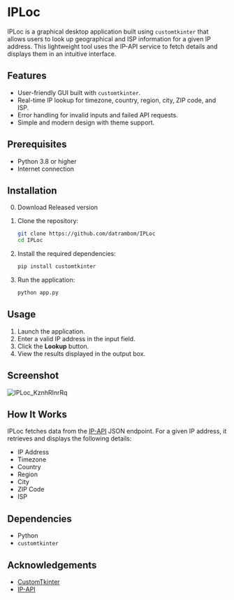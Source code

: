 # IPLoc

IPLoc is a graphical desktop application built using `customtkinter` that allows users to look up geographical and ISP information for a given IP address. This lightweight tool uses the IP-API service to fetch details and displays them in an intuitive interface.

## Features
- User-friendly GUI built with `customtkinter`.
- Real-time IP lookup for timezone, country, region, city, ZIP code, and ISP.
- Error handling for invalid inputs and failed API requests.
- Simple and modern design with theme support.

## Prerequisites
- Python 3.8 or higher
- Internet connection

## Installation
0. Download Released version
 
1. Clone the repository:
    ```bash
    git clone https://github.com/datrambom/IPLoc
    cd IPLoc
    ```
2. Install the required dependencies:
    ```bash
    pip install customtkinter
    ```
3. Run the application:
    ```bash
    python app.py
    ```

## Usage
1. Launch the application.
2. Enter a valid IP address in the input field.
3. Click the **Lookup** button.
4. View the results displayed in the output box.

## Screenshot
![IPLoc_KznhRInrRq](https://github.com/user-attachments/assets/735ce352-c9bc-407b-8ad4-0711ad5dcad1)

## How It Works
IPLoc fetches data from the [IP-API](http://ip-api.com/) JSON endpoint. For a given IP address, it retrieves and displays the following details:
- IP Address
- Timezone
- Country
- Region
- City
- ZIP Code
- ISP

## Dependencies
- Python
- `customtkinter`

## Acknowledgements
- [CustomTkinter](https://github.com/TomSchimansky/CustomTkinter)
- [IP-API](http://ip-api.com/)

